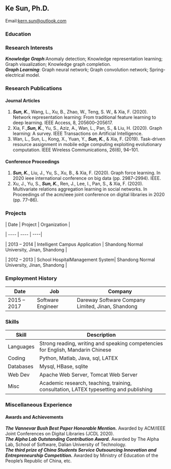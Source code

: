 ## Ke Sun, Ph.D.
Email:kern.sun@outlook.com

### Education

### Research Interests
***Knowledge Graph***:Anomaly detection; Knowledge representation learning; Graph visualization;
Knowledge graph completion.<br>
***Graph Learning***: Graph neural network; Graph convolution network; Spring-electrical model.
### Research Publications
#### Journal Articles
1. ***Sun, K.***, Wang, L., Xu, B., Zhao, W., Teng, S. W., & Xia, F. (2020). Network representation learning:
From traditional feature learning to deep learning. IEEE Access, 8, 205600–205617.<br>
2. Xia, F.,***Sun, K.***, Yu, S., Aziz, A., Wan, L., Pan, S., & Liu, H. (2020). Graph learning: A survey. IEEE
Transactions on Artificial Intelligence.<br>
3. Wan, L., Sun, L., Kong, X., Yuan, Y., ***Sun, K.***, & Xia, F. (2019). Task-driven resource assignment in mobile
edge computing exploiting evolutionary computation. IEEE Wireless Communications, 26(6), 94–101.
#### Conference Proceedings
1. ***Sun, K.***, Liu, J., Yu, S., Xu, B., & Xia, F. (2020). Graph force learning. In 2020 ieee international conference
on big data (pp. 2987–2994). IEEE.<br>
2. Xu, J., Yu, S., ***Sun, K.***, Ren, J., Lee, I., Pan, S., & Xia, F. (2020). Multivariate relations aggregation learning
in social networks. In Proceedings of the acm/ieee joint conference on digital libraries in 2020 (pp. 77–86).
### Projects
|  Date   | Project  | Organization | 

|  ----  | ----  | ----| 

| 2013 – 2014  | Intelligent Campus Application | Shandong Normal University, Jinan, Shandong    | 

| 2012 – 2013  | School HospitalManagement System|  Shandong Normal University, Jinan, Shandong   | 

### Employment History
|  Date   | Job  | Company |
|  ----  | ----  | ----|
|2015 – 2017|Software Engineer|Dareway Software Company Limited, Jinan, Shandong|
### Skills
|  Skill   | Description  |
|  ----  | ----  |
|Languages|Strong reading, writing and speaking competencies for English, Mandarin Chinese|
|Coding|Python, Matlab, Java, sql, LATEX|
|Databases|Mysql, HBase, sqlite|
|Web Dev|Apache Web Server, Tomcat Web Server|
|Misc|Academic research, teaching, training, consultation, LATEX typesetting and publishing|
### Miscellaneous Experience
#### Awards and Achievements
***The Vannevar Bush Best Paper Honorable Mention.*** Awarded by ACM/IEEE Joint Conferences on Digital Libraries (JCDL 2020).<br>
***The Alpha Lab Outstanding Contribution Award.*** Awarded by The Alpha Lab, School of Software, Dalian University of Technology.<br>
***The third prize of China Students Service Outsourcing Innovation and Entrepreneurship Competition.*** Awarded by Ministry of Education of the People’s Republic of China, etc.


